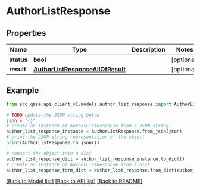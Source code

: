 # AuthorListResponse


## Properties

Name | Type | Description | Notes
------------ | ------------- | ------------- | -------------
**status** | **bool** |  | [optional] 
**result** | [**AuthorListResponseAllOfResult**](AuthorListResponseAllOfResult.md) |  | [optional] 

## Example

```python
from src.qase.api_client_v1.models.author_list_response import AuthorListResponse

# TODO update the JSON string below
json = "{}"
# create an instance of AuthorListResponse from a JSON string
author_list_response_instance = AuthorListResponse.from_json(json)
# print the JSON string representation of the object
print(AuthorListResponse.to_json())

# convert the object into a dict
author_list_response_dict = author_list_response_instance.to_dict()
# create an instance of AuthorListResponse from a dict
author_list_response_form_dict = author_list_response.from_dict(author_list_response_dict)
```
[[Back to Model list]](../README.md#documentation-for-models) [[Back to API list]](../README.md#documentation-for-api-endpoints) [[Back to README]](../README.md)


